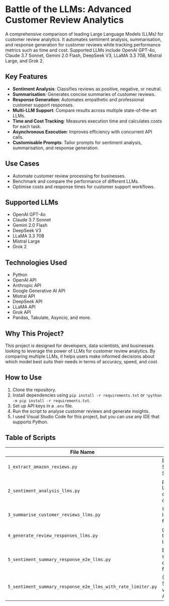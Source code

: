 # Battle of the LLMs: Advanced Customer Review Analytics

A comprehensive comparison of leading Large Language Models (LLMs) for customer review analytics. It automates sentiment analysis, summarisation, and response generation for customer reviews while tracking performance metrics such as time and cost. Supported LLMs include OpenAI GPT-4o, Claude 3.7 Sonnet, Gemini 2.0 Flash, DeepSeek V3, LLaMA 3.3 70B, Mistral Large, and Grok 2.

## Key Features

- **Sentiment Analysis**: Classifies reviews as positive, negative, or neutral.
- **Summarisation**: Generates concise summaries of customer reviews.
- **Response Generation**: Automates empathetic and professional customer support responses.
- **Multi-LLM Support**: Compare results across multiple state-of-the-art LLMs.
- **Time and Cost Tracking**: Measures execution time and calculates costs for each task.
- **Asynchronous Execution**: Improves efficiency with concurrent API calls.
- **Customisable Prompts**: Tailor prompts for sentiment analysis, summarisation, and response generation.

## Use Cases

- Automate customer review processing for businesses.
- Benchmark and compare the performance of different LLMs.
- Optimise costs and response times for customer support workflows.

## Supported LLMs

- OpenAI GPT-4o
- Claude 3.7 Sonnet
- Gemini 2.0 Flash
- DeepSeek V3
- LLaMA 3.3 70B
- Mistral Large
- Grok 2

## Technologies Used

- Python
- OpenAI API
- Anthropic API
- Google Generative AI API
- Mistral API
- DeepSeek API
- LLaMA API
- Grok API
- Pandas, Tabulate, Asyncio, and more.

## Why This Project?

This project is designed for developers, data scientists, and businesses looking to leverage the power of LLMs for customer review analytics. By comparing multiple LLMs, it helps users make informed decisions about which model best suits their needs in terms of accuracy, speed, and cost.

## How to Use

1. Clone the repository.
2. Install dependencies using `pip install -r requirements.txt` or `!python -m pip install -r requirements.txt`.
3. Set up API keys in a `.env` file.
4. Run the script to analyse customer reviews and generate insights.
5. I used Visual Studio Code for this project, but you can use any IDE that supports Python.

## Table of Scripts

| File Name                                      | Description                                                                 |
|------------------------------------------------|-----------------------------------------------------------------------------|
| `1_extract_amazon_reviews.py`                  | Extract customer reviews for Amazon Shopping Apps from Google Play and App Store for analysis.                         |
| `2_sentiment_analysis_llms.py`                | performs sentiment analysis using various Large Language Models (LLMs) and compares their performance across different datasets.        |
| `3_summarise_customer_reviews_llms.py`        | summarises customer reviews using 7 leading LLMs to generate concise insights from large volumes of feedback.        |
| `4_generate_review_responses_llms.py`         | generate responses for customer reviews that have not yet been addressed using 7 leading LLMs. |
| `5_sentiment_summary_response_e2e_llms.py`    | End-to-end pipeline for sentiment analysis, summarization, response generation, and comparison of total response time and cost for each LLM. |
| `5_sentiment_summary_response_e2e_llms_with_rate_limiter.py` | (Out of scope) Enhanced version of 5_sentiment_summary_response_e2e_llms.py with rate limiting for Mistral Large to handle API throttling issues. |
